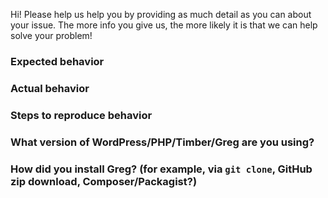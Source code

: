 Hi! Please help us help you by providing as much detail as you can about your issue. The more info you give us, the more likely it is that we can help solve your problem!

### Expected behavior

<!-- Please describe what output/result you expect from Greg -->

### Actual behavior

<!-- Please describe what you see instead. Please provide samples of output HTML, screenshots, or debug logs as applicable. -->

### Steps to reproduce behavior

<!-- Please include complete code samples in-line or linked from [gists](https://gist.github.com/) -->

### What version of WordPress/PHP/Timber/Greg are you using?

<!-- Example: WP 4.9.6, PHP 7.1, Timber 1.7.1, Greg 0.1.0 -->

### How did you install Greg? (for example, via `git clone`, GitHub zip download, Composer/Packagist?)

<!-- Example: downloaded zip from GitHub and unzipped folder into wp-content/plugins manually -->

